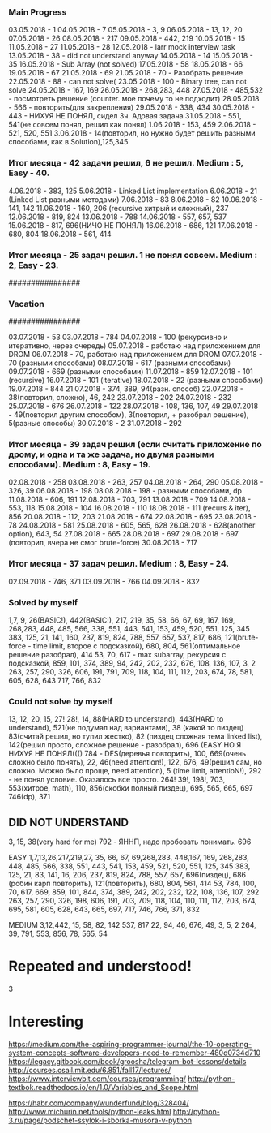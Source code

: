 ### Main Progress ###

03.05.2018 - 1
04.05.2018 - 7
05.05.2018 - 3, 9
06.05.2018 - 13, 12, 20
07.05.2018 - 26
08.05.2018 - 217
09.05.2018 - 442, 219
10.05.2018 - 15
11.05.2018 - 27
11.05.2018 - 28
12.05.2018 - larr mock interview task
13.05.2018 - 38 - did not understand anyway
14.05.2018 - 14
15.05.2018 - 35
16.05.2018 - Sub Array (not solved)
17.05.2018 - 58
18.05.2018 - 66
19.05.2018 - 67
21.05.2018 - 69
21.05.2018 - 70 - Разобрать решение
22.05.2018 - 88 - can not solve(
23.05.2018 - 100 - Binary tree, can not solve
24.05.2018 - 167, 169
26.05.2018 - 268,283, 448
27.05.2018 - 485,532 - посмотреть решение (counter. мое почему то не подходит)
28.05.2018 - 566 - повторить(для закрепления)
29.05.2018 - 338, 434
30.05.2018 - 443 - НИХУЯ НЕ ПОНЯЛ, сидел 3ч. Адовая задача
31.05.2018 - 551, 541(не совсем понял, решил как понял)
1.06.2018 - 153, 459
2.06.2018 - 521, 520, 551
3.06.2018 - 14(повторил, но нужно будет решить разными способами, как в Solution),125,345

### Итог месяца - 42 задачи решил, 6 не решил. Medium : 5, Easy - 40.

4.06.2018 - 383, 125
5.06.2018 - Linked List implementation
6.06.2018 - 21 (Linked List разными методами)
7.06.2018 - 83
8.06.2018 - 82
10.06.2018 - 141, 142
11.06.2018 - 160, 206 (recursive хитрый и сложный), 237
12.06.2018 - 819, 824
13.06.2018 - 788
14.06.2018 - 557, 657, 537
15.06.2018 - 817, 696(НИЧО НЕ ПОНЯЛ)
16.06.2018 - 686, 121
17.06.2018 - 680, 804
18.06.2018 - 561, 414

### Итог месяца - 25 задач решил. 1 не понял совсем. Medium : 2, Easy - 23.

################
### Vacation ###
################

03.07.2018 - 53
03.07.2018 - 784
04.07.2018 - 100 (рекурсивно и итеративно, через очередь)
05.07.2018 - работаю над приложением для DROM
06.07.2018 - 70, работаю над приложением для DROM
07.07.2018 - 70 (разными способами)
08.07.2018 - 617 (разными способами)
09.07.2018 - 669 (разными способами)
11.07.2018 - 859
12.07.2018 - 101 (recursive)
16.07.2018 - 101 (iterative)
18.07.2018 - 22 (разными способами)
19.07.2018 - 844
21.07.2018 - 374, 389, 94(разн. способ)
22.07.2018 - 38(повторил, сложно), 46, 242
23.07.2018 - 202
24.07.2018 - 232
25.07.2018 - 676
26.07.2018 - 122
28.07.2018 - 108, 136, 107, 49
29.07.2018 - 49(повторил другим способом), 3(повторил, + разобрал решение), 5(разные способы)
30.07.2018 - 2
31.07.2018 - 292

### Итог месяца - 39 задач решил (если считать приложение по дрому, и одна и та же задача, но двумя разными способами). Medium : 8, Easy - 19.

02.08.2018 - 258
03.08.2018 - 263, 257
04.08.2018 - 264, 290
05.08.2018 - 326, 39
06.08.2018 - 198
08.08.2018 - 198 - разными способами, dp
11.08.2018 - 606, 191
12.08.2018 - 703, 791
13.08.2018 - 709
14.08.2018 - 553, 118
15.08.2018 - 104
16.08.2018 - 110
18.08.2018 - 111 (recurs & iter), 856
20.08.2018 - 112, 203
21.08.2018 - 674
22.08.2018 - 695
23.08.2018 - 78
24.08.2018 - 581
25.08.2018 - 605, 565, 628
26.08.2018 - 628(another option), 643, 54
27.08.2018 - 665
28.08.2018 - 697
29.08.2018 - 697 (повторил, вчера не смог brute-force)
30.08.2018 - 717

### Итог месяца - 37 задач решил. Medium : 8, Easy - 24.

02.09.2018 - 746, 371
03.09.2018 - 766
04.09.2018 - 832







### Solved by myself ###
1,7, 9, 26(BASIC!), 442(BASIC!), 217, 219, 35, 58, 66, 67, 69, 167, 169, 268,283, 448, 485, 566, 338, 551, 443, 541, 153, 459, 520, 551, 125, 345
383, 125, 21, 141, 160, 237, 819, 824, 788, 557, 657, 537, 817, 686, 121(brute-force - time limit, второе с подсказкой), 680, 804, 561(оптимальное решение разобрал), 414
53, 70, 617 - max subarray, рекурсия с подсказкой, 859, 101, 374, 389, 94, 242, 202, 232, 676, 108, 136, 107, 3, 2
263, 257, 290, 326, 606, 191, 791, 709, 118, 104, 111, 112, 203, 674, 78, 581, 605, 628, 643
717, 766, 832


### Could not solve by myself ###
13, 12, 20, 15, 27! 28!, 14, 88(HARD to understand), 443(HARD to understand), 521(не подумал над вариантами), 38 (какой то пиздец)
83(считай решил, но тупил жестко), 82 (пиздец сложная тема linked list), 142(решил просто, сложное решение - разобрал), 696 (EASY НО Я НИХУЯ НЕ ПОНЯЛ((()
784 - DFS(деревья повторить), 100, 669(очень сложно было понять), 22, 46(need attention!), 122, 676, 49(решил сам, но сложно. Можно было проще, need attention), 5 (time limit, attentioN!), 292 - не понял условие. Оказалось все просто.
264! 39!, 198!, 703, 553(хитрое, math), 110, 856(скобки полный пиздец), 695, 565, 665, 697
746(dp), 371


## DID NOT UNDERSTAND ###
3, 15, 38(very hard for me)
792 - ЯННП, надо пробовать понимать. 696


EASY
1,7,13,26,217,219,27, 35, 66, 67, 69,268,283, 448,167, 169, 268,283, 448, 485, 566, 338, 551, 443, 541, 153, 459, 521, 520, 551, 125, 345
383, 125, 21, 83, 141, 16, 206, 237, 819, 824, 788, 557, 657, 696(пиздец), 686 (робин карп повторить), 121(повторить), 680, 804, 561, 414
53, 784, 100, 70, 617, 669, 859, 101, 844, 374, 389, 242, 202, 232, 122, 108, 136, 107, 292
263, 257, 290, 326, 198, 606, 191, 703, 709, 118, 104, 110, 111, 112, 203, 674, 695, 581, 605, 628, 643, 665, 697, 717,
746, 766, 371, 832

MEDIUM
3,12,442, 15, 58, 82, 142
537, 817
22, 94, 46, 676, 49, 3, 5, 2
264, 39, 791, 553, 856, 78, 565, 54


# Repeated and understood!
3


# Interesting

https://medium.com/the-aspiring-programmer-journal/the-10-operating-system-concepts-software-developers-need-to-remember-480d0734d710
https://legacy.gitbook.com/book/groosha/telegram-bot-lessons/details
http://courses.csail.mit.edu/6.851/fall17/lectures/
https://www.interviewbit.com/courses/programming/
http://python-textbok.readthedocs.io/en/1.0/Variables_and_Scope.html

https://habr.com/company/wunderfund/blog/328404/
http://www.michurin.net/tools/python-leaks.html
http://python-3.ru/page/podschet-ssylok-i-sborka-musora-v-python